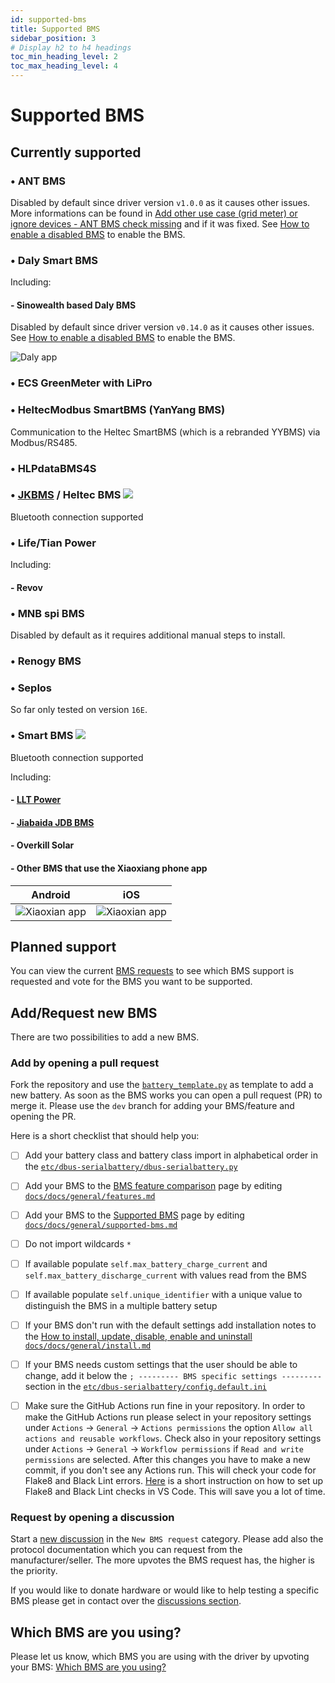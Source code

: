 ```yaml
---
id: supported-bms
title: Supported BMS
sidebar_position: 3
# Display h2 to h4 headings
toc_min_heading_level: 2
toc_max_heading_level: 4
---
```


# Supported BMS

## Currently supported
### &bull; ANT BMS
Disabled by default since driver version `v1.0.0` as it causes other issues. More informations can be found in [Add other use case (grid meter) or ignore devices - ANT BMS check missing](https://github.com/Louisvdw/dbus-serialbattery/issues/479) and if it was fixed. See [How to enable a disabled BMS](../general/install#how-to-enable-a-disabled-bms) to enable the BMS.

### &bull; Daly Smart BMS
Including:
#### - Sinowealth based Daly BMS
Disabled by default since driver version `v0.14.0` as it causes other issues. See [How to enable a disabled BMS](../general/install#how-to-enable-a-disabled-bms) to enable the BMS.

![Daly app](../../screenshots/bms-daly.jpg)

### &bull; ECS GreenMeter with LiPro

### &bull; HeltecModbus SmartBMS (YanYang BMS)
Communication to the Heltec SmartBMS (which is a rebranded YYBMS) via Modbus/RS485.

### &bull; HLPdataBMS4S

### &bull; [JKBMS](https://www.jkbms.com/products/) / Heltec BMS <img src="../img/bluetooth.svg" className="h-1em" />
Bluetooth connection supported

### &bull; Life/Tian Power
Including:

#### - Revov

### &bull; MNB spi BMS
Disabled by default as it requires additional manual steps to install.

### &bull; Renogy BMS

### &bull; Seplos
So far only tested on version `16E`.

### &bull; Smart BMS <img src="../img/bluetooth.svg" className="h-1em" />
Bluetooth connection supported

Including:
#### - [LLT Power](https://www.lithiumbatterypcb.com/product-instructionev-battery-pcb-boardev-battery-pcb-board/ev-battery-pcb-board/smart-bms-of-power-battery/)
#### - [Jiabaida JDB BMS](https://dgjbd.en.alibaba.com/)
#### - Overkill Solar
#### - Other BMS that use the Xiaoxiang phone app

| Android | iOS |
|-|-|
| ![Xiaoxian app](../../screenshots/bms-xiaoxian-android.jpg) | ![Xiaoxian app](../../screenshots/bms-xiaoxian-ios.jpg) |

## Planned support

You can view the current [BMS requests](https://github.com/Louisvdw/dbus-serialbattery/discussions/categories/new-bms-requests) to see which BMS support is requested and vote for the BMS you want to be supported.

## Add/Request new BMS
There are two possibilities to add a new BMS.

### Add by opening a pull request
Fork the repository and use the [`battery_template.py`](https://github.com/Louisvdw/dbus-serialbattery/blob/dev/etc/dbus-serialbattery/bms/battery_template.py) as template to add a new battery. As soon as the BMS works you can open a pull request (PR) to merge it. Please use the `dev` branch for adding your BMS/feature and opening the PR.

Here is a short checklist that should help you:

  - [ ] Add your battery class and battery class import in alphabetical order in the [`etc/dbus-serialbattery/dbus-serialbattery.py`](https://github.com/Louisvdw/dbus-serialbattery/blob/dev/etc/dbus-serialbattery/dbus-serialbattery.py)
  - [ ] Add your BMS to the [BMS feature comparison](../general/features#bms-feature-comparison) page by editing [`docs/docs/general/features.md`](https://github.com/Louisvdw/dbus-serialbattery/blob/dev/docs/docs/general/features.md)
  - [ ] Add your BMS to the [Supported BMS](../general/supported-bms) page by editing [`docs/docs/general/supported-bms.md`](https://github.com/Louisvdw/dbus-serialbattery/blob/dev/docs/docs/general/supported-bms.md)
  - [ ] Do not import wildcards `*`
  - [ ] If available populate `self.max_battery_charge_current` and `self.max_battery_discharge_current` with values read from the BMS
  - [ ] If available populate `self.unique_identifier` with a unique value to distinguish the BMS in a multiple battery setup
  - [ ] If your BMS don't run with the default settings add installation notes to the [How to install, update, disable, enable and uninstall](../general/install#bms-specific-settings) [`docs/docs/general/install.md`](https://github.com/Louisvdw/dbus-serialbattery/blob/dev/docs/docs/general/install.md)
  - [ ] If your BMS needs custom settings that the user should be able to change, add it below the `; --------- BMS specific settings ---------` section in the [`etc/dbus-serialbattery/config.default.ini`](https://github.com/Louisvdw/dbus-serialbattery/blob/dev/etc/dbus-serialbattery/config.default.ini)
  - [ ] Make sure the GitHub Actions run fine in your repository. In order to make the GitHub Actions run please select in your repository settings under `Actions` -> `General` -> `Actions permissions` the option `Allow all actions and reusable workflows`. Check also in your repository settings under `Actions` -> `General` -> `Workflow permissions` if `Read and write permissions` are selected. After this changes you have to make a new commit, if you don't see any Actions run. This will check your code for Flake8 and Black Lint errors. [Here](https://py-vscode.readthedocs.io/en/latest/files/linting.html) is a short instruction on how to set up Flake8 and Black Lint checks in VS Code. This will save you a lot of time.


### Request by opening a discussion
Start a [new discussion](https://github.com/Louisvdw/dbus-serialbattery/discussions/new?category=new-bms-requests) in the `New BMS request` category. Please add also the protocol documentation which you can request from the manufacturer/seller. The more upvotes the BMS request has, the higher is the priority.

If you would like to donate hardware or would like to help testing a specific BMS please get in contact over the [discussions section](https://github.com/Louisvdw/dbus-serialbattery/discussions).


## Which BMS are you using?
Please let us know, which BMS you are using with the driver by upvoting your BMS: [Which BMS are you using?](https://github.com/Louisvdw/dbus-serialbattery/discussions/546)
